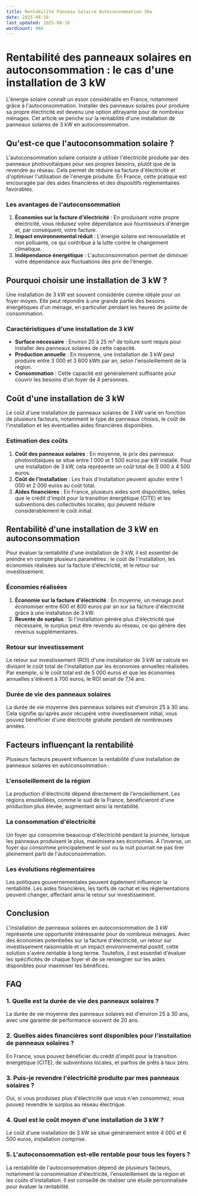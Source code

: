 ```yaml
---
title: Rentabilité Panneau Solaire Autoconsommation 3Kw
date: 2025-08-16
last_updated: 2025-08-16
wordcount: 966
---
```


# Rentabilité des panneaux solaires en autoconsommation : le cas d'une installation de 3 kW

L'énergie solaire connaît un essor considérable en France, notamment grâce à l'autoconsommation. Installer des panneaux solaires pour produire sa propre électricité est devenu une option attrayante pour de nombreux ménages. Cet article se penche sur la rentabilité d'une installation de panneaux solaires de 3 kW en autoconsommation.

## Qu'est-ce que l'autoconsommation solaire ?

L'autoconsommation solaire consiste à utiliser l'électricité produite par des panneaux photovoltaïques pour ses propres besoins, plutôt que de la revendre au réseau. Cela permet de réduire sa facture d'électricité et d'optimiser l'utilisation de l'énergie produite. En France, cette pratique est encouragée par des aides financières et des dispositifs réglementaires favorables.

### Les avantages de l'autoconsommation

1. **Économies sur la facture d'électricité** : En produisant votre propre électricité, vous réduisez votre dépendance aux fournisseurs d'énergie et, par conséquent, votre facture.
2. **Impact environnemental réduit** : L'énergie solaire est renouvelable et non polluante, ce qui contribue à la lutte contre le changement climatique.
3. **Indépendance énergétique** : L'autoconsommation permet de diminuer votre dépendance aux fluctuations des prix de l'énergie.

## Pourquoi choisir une installation de 3 kW ?

Une installation de 3 kW est souvent considérée comme idéale pour un foyer moyen. Elle peut répondre à une grande partie des besoins énergétiques d'un ménage, en particulier pendant les heures de pointe de consommation.

### Caractéristiques d'une installation de 3 kW

- **Surface nécessaire** : Environ 20 à 25 m² de toiture sont requis pour installer des panneaux solaires de cette capacité.
- **Production annuelle** : En moyenne, une installation de 3 kW peut produire entre 3 000 et 3 600 kWh par an, selon l'ensoleillement de la région.
- **Consommation** : Cette capacité est généralement suffisante pour couvrir les besoins d'un foyer de 4 personnes.

## Coût d'une installation de 3 kW

Le coût d'une installation de panneaux solaires de 3 kW varie en fonction de plusieurs facteurs, notamment le type de panneaux choisis, le coût de l'installation et les éventuelles aides financières disponibles.

### Estimation des coûts

1. **Coût des panneaux solaires** : En moyenne, le prix des panneaux photovoltaïques se situe entre 1 000 et 1 500 euros par kW installé. Pour une installation de 3 kW, cela représente un coût total de 3 000 à 4 500 euros.
2. **Coût de l'installation** : Les frais d'installation peuvent ajouter entre 1 000 et 2 000 euros au coût total.
3. **Aides financières** : En France, plusieurs aides sont disponibles, telles que le crédit d'impôt pour la transition énergétique (CITE) et les subventions des collectivités locales, qui peuvent réduire considérablement le coût initial.

## Rentabilité d'une installation de 3 kW en autoconsommation

Pour évaluer la rentabilité d'une installation de 3 kW, il est essentiel de prendre en compte plusieurs paramètres : le coût de l'installation, les économies réalisées sur la facture d'électricité, et le retour sur investissement.

### Économies réalisées

1. **Économie sur la facture d'électricité** : En moyenne, un ménage peut économiser entre 600 et 800 euros par an sur sa facture d'électricité grâce à une installation de 3 kW.
2. **Revente de surplus** : Si l'installation génère plus d'électricité que nécessaire, le surplus peut être revendu au réseau, ce qui génère des revenus supplémentaires.

### Retour sur investissement

Le retour sur investissement (ROI) d'une installation de 3 kW se calcule en divisant le coût total de l'installation par les économies annuelles réalisées. Par exemple, si le coût total est de 5 000 euros et que les économies annuelles s'élèvent à 700 euros, le ROI serait de 7,14 ans. 

### Durée de vie des panneaux solaires

La durée de vie moyenne des panneaux solaires est d'environ 25 à 30 ans. Cela signifie qu'après avoir récupéré votre investissement initial, vous pouvez bénéficier d'une électricité gratuite pendant de nombreuses années.

## Facteurs influençant la rentabilité

Plusieurs facteurs peuvent influencer la rentabilité d'une installation de panneaux solaires en autoconsommation :

### L'ensoleillement de la région

La production d'électricité dépend directement de l'ensoleillement. Les régions ensoleillées, comme le sud de la France, bénéficieront d'une production plus élevée, augmentant ainsi la rentabilité.

### La consommation d'électricité

Un foyer qui consomme beaucoup d'électricité pendant la journée, lorsque les panneaux produisent le plus, maximisera ses économies. À l'inverse, un foyer qui consomme principalement le soir ou la nuit pourrait ne pas tirer pleinement parti de l'autoconsommation.

### Les évolutions réglementaires

Les politiques gouvernementales peuvent également influencer la rentabilité. Les aides financières, les tarifs de rachat et les réglementations peuvent changer, affectant ainsi le retour sur investissement.

## Conclusion

L'installation de panneaux solaires en autoconsommation de 3 kW représente une opportunité intéressante pour de nombreux ménages. Avec des économies potentielles sur la facture d'électricité, un retour sur investissement raisonnable et un impact environnemental positif, cette solution s'avère rentable à long terme. Toutefois, il est essentiel d'évaluer les spécificités de chaque foyer et de se renseigner sur les aides disponibles pour maximiser les bénéfices.

## FAQ

### 1. Quelle est la durée de vie des panneaux solaires ?

La durée de vie moyenne des panneaux solaires est d'environ 25 à 30 ans, avec une garantie de performance souvent de 20 ans.

### 2. Quelles aides financières sont disponibles pour l'installation de panneaux solaires ?

En France, vous pouvez bénéficier du crédit d'impôt pour la transition énergétique (CITE), de subventions locales, et parfois de prêts à taux zéro.

### 3. Puis-je revendre l'électricité produite par mes panneaux solaires ?

Oui, si vous produisez plus d'électricité que vous n'en consommez, vous pouvez revendre le surplus au réseau électrique.

### 4. Quel est le coût moyen d'une installation de 3 kW ?

Le coût d'une installation de 3 kW se situe généralement entre 4 000 et 6 500 euros, installation comprise.

### 5. L'autoconsommation est-elle rentable pour tous les foyers ?

La rentabilité de l'autoconsommation dépend de plusieurs facteurs, notamment la consommation d'électricité, l'ensoleillement de la région et les coûts d'installation. Il est conseillé de réaliser une étude personnalisée pour évaluer la rentabilité.
